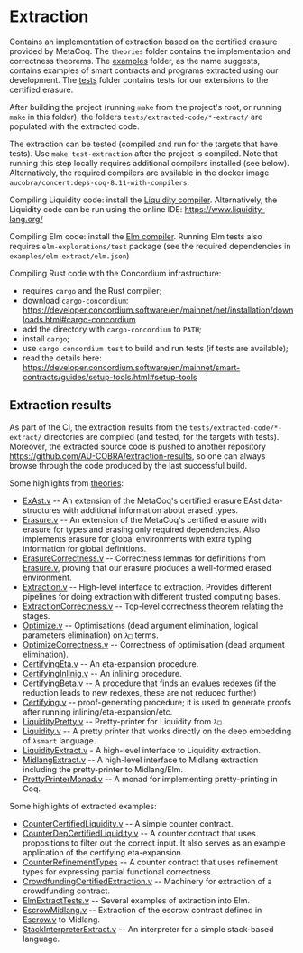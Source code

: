 # Extraction

Contains an implementation of extraction based on the certified erasure provided by MetaCoq. The
`theories` folder contains the implementation and correctness theorems. The [examples](../examples/) folder, as
the name suggests, contains examples of smart contracts and programs extracted using our development. The [tests](tests/) folder contains tests for our extensions to the certified erasure.

After building the project (running `make` from the project's root, or running `make` in this folder), the folders
`tests/extracted-code/*-extract/` are populated with the extracted code.

The extraction can be tested (compiled and run for the targets that have tests).
Use `make test-extraction` after the project is compiled.
Note that running this step locally requires additional compilers installed (see below).
Alternatively, the required compilers are available in the docker image `aucobra/concert:deps-coq-8.11-with-compilers`.

Compiling Liquidity code:
install the [Liquidity compiler](https://www.liquidity-lang.org/doc/installation/index.html).
Alternatively, the Liquidity code can be run using the online IDE: https://www.liquidity-lang.org/

Compiling Elm code:
install the [Elm compiler](https://guide.elm-lang.org/install/elm.html).
Running Elm tests also requires `elm-explorations/test` package (see the required dependencies in
`examples/elm-extract/elm.json`)

Compiling Rust code with the Concordium infrastructure:

* requires `cargo` and the Rust compiler;
* download `cargo-concordium`: https://developer.concordium.software/en/mainnet/net/installation/downloads.html#cargo-concordium
* add the directory with `cargo-concordium` to `PATH`;
* install `cargo`;
* use `cargo concordium test` to build and run tests (if tests are available);
* read the details here: https://developer.concordium.software/en/mainnet/smart-contracts/guides/setup-tools.html#setup-tools

## Extraction results

As part of the CI, the extraction results from the `tests/extracted-code/*-extract/` directories are compiled (and tested, for the targets with tests).
Moreover, the extracted source code is pushed to another repository https://github.com/AU-COBRA/extraction-results, so one can always browse through the code produced by the last successful build.

Some highlights from [theories](theories/):


* [ExAst.v](theories/ExAst.v) -- An extension of the MetaCoq's certified erasure EAst data-structures with additional information about erased types.
* [Erasure.v](theories/Erasure.v) -- An extension of the MetaCoq's certified erasure with erasure for types and erasing only required dependencies. Also implements erasure for global environments with extra typing information for global definitions.
* [ErasureCorrectness.v](theories/ErasureCorrectness.v) -- Correctness lemmas for definitions from [Erasure.v](theories/Erasure.v), proving that our erasure produces a well-formed erased environment.
* [Extraction.v](theories/Extraction.v) -- High-level interface to extraction. Provides different pipelines for doing extraction with different trusted computing bases.
* [ExtractionCorrectness.v](theories/ExtractionCorrectness.v) -- Top-level correctness theorem relating the stages.
* [Optimize.v](theories/Optimize.v) -- Optimisations (dead argument elimination, logical parameters elimination) on `λ□` terms.
* [OptimizeCorrectness.v](theories/OptimizeCorrectness.v) -- Correctness of optimisation (dead argument elimination).
* [CertifyingEta.v](theories/CertifyingEta.v) -- An eta-expansion procedure.
* [CertifyingInlinig.v](theories/CertifyingInlinig.v) -- An inlining procedure.
* [CertifyingBeta.v](theories/ertifyingBeta.v) -- A procedure that finds an evalues redexes (if the reduction leads to new redexes, these are not reduced further)
* [Certifying.v](theories/Certifying.v) -- proof-generating procedure; it is used to generate proofs after running inlining/eta-expansion/etc.
* [LiquidityPretty.v](theories/LiquidityPretty.v) -- Pretty-printer for Liquidity from `λ□`.
* [Liquidity.v](theories/Liquidity.v) -- A pretty printer that works directly on the deep embedding of `λsmart` language.
* [LiquidityExtract.v](theories/LiquidityExtract.v) - A high-level interface to Liquidity extraction.
* [MidlangExtract.v](theories/MidlangExtract.v) -- A high-level interface to Midlang extraction including the pretty-printer to Midlang/Elm.
* [PrettyPrinterMonad.v](theories/PrettyPrinterMonad.v) -- A monad for implementing pretty-printing in Coq.


Some highlights of extracted examples:

* [CounterCertifiedLiquidity.v](../examples/counter/extraction/CounterCertifiedLiquidity.v) -- A simple counter contract.
* [CounterDepCertifiedLiquidity.v](../examples/counter/extraction/CounterDepCertifiedLiquidity.v) -- A counter contract that uses propositions to filter out the correct input. It also serves as an example application of the certifying eta-expansion.
* [CounterRefinementTypes](../examples/counter/extraction/CounterRefTypesMidlang.v) -- A counter contract that uses refinement types for expressing partial functional correctness.
* [CrowdfundingCertifiedExtraction.v](../examples/crowdfunding/CrowdfundingCertifiedExtraction.v) -- Machinery for extraction of a crowdfunding contract.
* [ElmExtractTests.v](tests/ElmExtractTests.v) -- Several examples of extraction into Elm.
* [EscrowMidlang.v](../examples/escrow/extraction/EscrowMidlang.v) -- Extraction of the escrow contract defined in [Escrow.v](../examples/escrow/Escrow.v) to Midlang.
* [StackInterpreterExtract.v](../examples/stackInterpreter/StackInterpreterExtract.v) -- An interpreter for a simple stack-based language.
